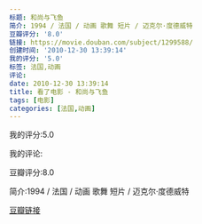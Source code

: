 ```yaml
---
标题: 和尚与飞鱼
简介: 1994 / 法国 / 动画 歌舞 短片 / 迈克尔·度德威特
豆瓣评分: '8.0'
链接: https://movie.douban.com/subject/1299588/
创建时间: '2010-12-30 13:39:14'
我的评分: '5.0'
标签: 法国,动画
评论:
date: 2010-12-30 13:39:14
title: 看了电影 - 和尚与飞鱼
tags: [电影]
categories: [法国,动画]
---
```


我的评分:5.0

我的评论:

豆瓣评分:8.0

简介:1994 / 法国 / 动画 歌舞 短片 / 迈克尔·度德威特

[豆瓣链接](https://movie.douban.com/subject/1299588/)

